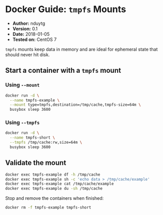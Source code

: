# Docker Guide: `tmpfs` Mounts

- **Author:** nduytg
- **Version:** 0.1
- **Date:** 2018-01-05
- **Tested on:** CentOS 7

`tmpfs` mounts keep data in memory and are ideal for ephemeral state that should
never hit disk.

## Start a container with a `tmpfs` mount

### Using `--mount`

```bash
docker run -d \
  --name tmpfs-example \
  --mount type=tmpfs,destination=/tmp/cache,tmpfs-size=64m \
  busybox sleep 3600
```

### Using `--tmpfs`

```bash
docker run -d \
  --name tmpfs-short \
  --tmpfs /tmp/cache:rw,size=64m \
  busybox sleep 3600
```

## Validate the mount

```bash
docker exec tmpfs-example df -h /tmp/cache
docker exec tmpfs-example sh -c 'echo data > /tmp/cache/example'
docker exec tmpfs-example cat /tmp/cache/example
docker exec tmpfs-example du -sh /tmp/cache
```

Stop and remove the containers when finished:

```bash
docker rm -f tmpfs-example tmpfs-short
```
